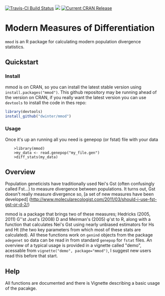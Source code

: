 [![Travis-CI Build
Status](https://travis-ci.org/dwinter/mmod.png?branch=master)](https://travis-ci.org/dwinter/mmod) 
[![](http://cranlogs.r-pkg.org/badges/mmod)](http://cran.rstudio.com/web/packages/mmod/index.html) [![Current CRAN Release](https://zenodo.org/badge/13548/dwinter/mmod.svg)](https://zenodo.org/badge/latestdoi/13548/dwinter/mmod)

# Modern Measures of Differentiation

`mmod` is an R package for calculating modern population divergence statistics. 

## Quickstart 

### Install

mmod is on CRAN, so you can install the latest stable version using 
`install.packages("mmod")`. This github repository may be running ahead of 
the version on CRAN, if you really want the latest version you can use
`devtools`
to install the code in thes repo:

```r
library(devtools)
install_github("dwinter/mmod")
```

### Usage
Once it's up an running all you need is genepop (or fstat) file with your data

        >library(mmod)
        >my_data <- read.genepop("my_file.gen")
        >diff_stats(my_data)
   
## Overview

Population geneticists have traditionally used Nei's Gst (often confusingly 
called Fst...) to measure divergence between populations. It turns out, Gst 
doesn't really measure divergence so, [a set of new measures have been developed]
(http://www.molecularecologist.com/2011/03/should-i-use-fst-gst-or-d-2/)
  
mmod is a package that brings two of these measures; Hedricks (2005, 2011) G''st 
 Jost's (2008) D and Meirman's (2005) φ'st to R, along with a function that 
 calculates Nei's Gst using nearly unbiased estimators for Hs and Ht  (the two 
 key parameters from which most of these stats are calculated). All these 
 functions work on `genind` objects from the package `adegenet` so data can be 
 read in from standard `genepop` for `fstat` files. An overview of a typical 
 usage is provided in a vignette called "demo", acessable from 
 `vignette("demo", package="mmod")`, I suggest new users read this before that 
 start. 

## Help
All functions are documented and there is Vignette describing a basic usage of
the pacakge.



